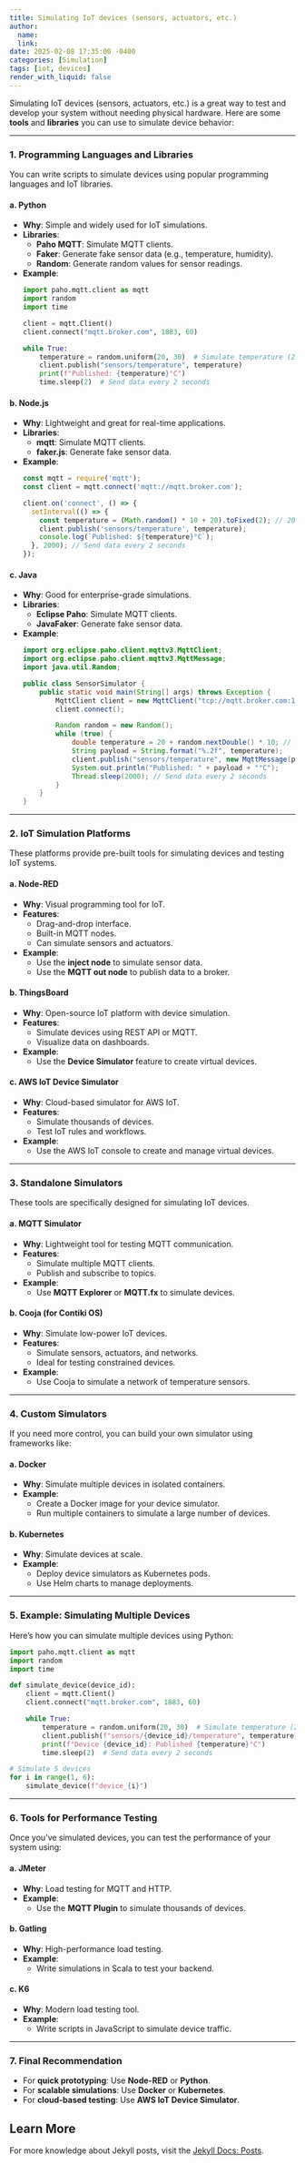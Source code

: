 ```yaml
---
title: Simulating IoT devices (sensors, actuators, etc.) 
author:
  name: 
  link: 
date: 2025-02-08 17:35:00 -0400
categories: [Simulation]
tags: [iot, devices]
render_with_liquid: false
---
```


Simulating IoT devices (sensors, actuators, etc.) is a great way to test and develop your system without needing physical hardware. Here are some **tools** and **libraries** you can use to simulate device behavior:

---

### **1. Programming Languages and Libraries**
You can write scripts to simulate devices using popular programming languages and IoT libraries.

#### **a. Python**
- **Why**: Simple and widely used for IoT simulations.
- **Libraries**:
  - **Paho MQTT**: Simulate MQTT clients.
  - **Faker**: Generate fake sensor data (e.g., temperature, humidity).
  - **Random**: Generate random values for sensor readings.
- **Example**:
  ```python
  import paho.mqtt.client as mqtt
  import random
  import time

  client = mqtt.Client()
  client.connect("mqtt.broker.com", 1883, 60)

  while True:
      temperature = random.uniform(20, 30)  # Simulate temperature (20-30°C)
      client.publish("sensors/temperature", temperature)
      print(f"Published: {temperature}°C")
      time.sleep(2)  # Send data every 2 seconds
  ```

#### **b. Node.js**
- **Why**: Lightweight and great for real-time applications.
- **Libraries**:
  - **mqtt**: Simulate MQTT clients.
  - **faker.js**: Generate fake sensor data.
- **Example**:
  ```javascript
  const mqtt = require('mqtt');
  const client = mqtt.connect('mqtt://mqtt.broker.com');

  client.on('connect', () => {
    setInterval(() => {
      const temperature = (Math.random() * 10 + 20).toFixed(2); // 20-30°C
      client.publish('sensors/temperature', temperature);
      console.log(`Published: ${temperature}°C`);
    }, 2000); // Send data every 2 seconds
  });
  ```

#### **c. Java**
- **Why**: Good for enterprise-grade simulations.
- **Libraries**:
  - **Eclipse Paho**: Simulate MQTT clients.
  - **JavaFaker**: Generate fake sensor data.
- **Example**:
  ```java
  import org.eclipse.paho.client.mqttv3.MqttClient;
  import org.eclipse.paho.client.mqttv3.MqttMessage;
  import java.util.Random;

  public class SensorSimulator {
      public static void main(String[] args) throws Exception {
          MqttClient client = new MqttClient("tcp://mqtt.broker.com:1883", MqttClient.generateClientId());
          client.connect();

          Random random = new Random();
          while (true) {
              double temperature = 20 + random.nextDouble() * 10; // 20-30°C
              String payload = String.format("%.2f", temperature);
              client.publish("sensors/temperature", new MqttMessage(payload.getBytes()));
              System.out.println("Published: " + payload + "°C");
              Thread.sleep(2000); // Send data every 2 seconds
          }
      }
  }
  ```

---

### **2. IoT Simulation Platforms**
These platforms provide pre-built tools for simulating devices and testing IoT systems.

#### **a. Node-RED**
- **Why**: Visual programming tool for IoT.
- **Features**:
  - Drag-and-drop interface.
  - Built-in MQTT nodes.
  - Can simulate sensors and actuators.
- **Example**:
  - Use the **inject node** to simulate sensor data.
  - Use the **MQTT out node** to publish data to a broker.

#### **b. ThingsBoard**
- **Why**: Open-source IoT platform with device simulation.
- **Features**:
  - Simulate devices using REST API or MQTT.
  - Visualize data on dashboards.
- **Example**:
  - Use the **Device Simulator** feature to create virtual devices.

#### **c. AWS IoT Device Simulator**
- **Why**: Cloud-based simulator for AWS IoT.
- **Features**:
  - Simulate thousands of devices.
  - Test IoT rules and workflows.
- **Example**:
  - Use the AWS IoT console to create and manage virtual devices.

---

### **3. Standalone Simulators**
These tools are specifically designed for simulating IoT devices.

#### **a. MQTT Simulator**
- **Why**: Lightweight tool for testing MQTT communication.
- **Features**:
  - Simulate multiple MQTT clients.
  - Publish and subscribe to topics.
- **Example**:
  - Use **MQTT Explorer** or **MQTT.fx** to simulate devices.

#### **b. Cooja (for Contiki OS)**
- **Why**: Simulate low-power IoT devices.
- **Features**:
  - Simulate sensors, actuators, and networks.
  - Ideal for testing constrained devices.
- **Example**:
  - Use Cooja to simulate a network of temperature sensors.

---

### **4. Custom Simulators**
If you need more control, you can build your own simulator using frameworks like:

#### **a. Docker**
- **Why**: Simulate multiple devices in isolated containers.
- **Example**:
  - Create a Docker image for your device simulator.
  - Run multiple containers to simulate a large number of devices.

#### **b. Kubernetes**
- **Why**: Simulate devices at scale.
- **Example**:
  - Deploy device simulators as Kubernetes pods.
  - Use Helm charts to manage deployments.

---

### **5. Example: Simulating Multiple Devices**
Here’s how you can simulate multiple devices using Python:

```python
import paho.mqtt.client as mqtt
import random
import time

def simulate_device(device_id):
    client = mqtt.Client()
    client.connect("mqtt.broker.com", 1883, 60)

    while True:
        temperature = random.uniform(20, 30)  # Simulate temperature (20-30°C)
        client.publish(f"sensors/{device_id}/temperature", temperature)
        print(f"Device {device_id}: Published {temperature}°C")
        time.sleep(2)  # Send data every 2 seconds

# Simulate 5 devices
for i in range(1, 6):
    simulate_device(f"device_{i}")
```

---

### **6. Tools for Performance Testing**
Once you’ve simulated devices, you can test the performance of your system using:

#### **a. JMeter**
- **Why**: Load testing for MQTT and HTTP.
- **Example**:
  - Use the **MQTT Plugin** to simulate thousands of devices.

#### **b. Gatling**
- **Why**: High-performance load testing.
- **Example**:
  - Write simulations in Scala to test your backend.

#### **c. K6**
- **Why**: Modern load testing tool.
- **Example**:
  - Write scripts in JavaScript to simulate device traffic.

---

### **7. Final Recommendation**
- For **quick prototyping**: Use **Node-RED** or **Python**.
- For **scalable simulations**: Use **Docker** or **Kubernetes**.
- For **cloud-based testing**: Use **AWS IoT Device Simulator**.



## Learn More

For more knowledge about Jekyll posts, visit the [Jekyll Docs: Posts](https://jekyllrb.com/docs/posts/).
